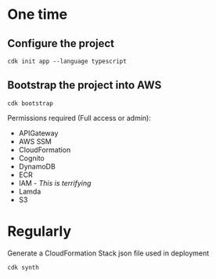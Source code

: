 # One time

## Configure the project
```
cdk init app --language typescript
```

## Bootstrap the project into AWS

```
cdk bootstrap
```

Permissions required (Full access or admin):

* APIGateway
* AWS SSM
* CloudFormation
* Cognito
* DynamoDB
* ECR
* IAM - _This is terrifying_
* Lamda
* S3

# Regularly

Generate a CloudFormation Stack json file used in deployment
```
cdk synth
```